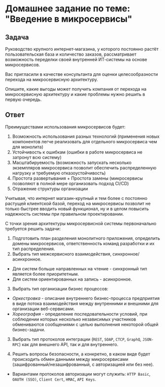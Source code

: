 # Домашнее задание по теме: "Введение в микросервисы"

## Задача

Руководство крупного интернет-магазина, у которого постоянно растёт пользовательская база и количество заказов, рассматривает возможность переделки своей внутренней ИТ-системы на основе микросервисов.

Вас пригласили в качестве консультанта для оценки целесообразности перехода на микросервисную архитектуру.

Опишите, какие выгоды может получить компания от перехода на микросервисную архитектуру и какие проблемы нужно решить в первую очередь.

## Ответ

Преимуществами использования микросервисов будет:

1) Возможность использования разных технологий (применения новых компонентов легче реализовать для отдельного микросервиса чем для монолита)
2) Устойчивость к ошибкам (ошибки в работе микросервиса не затронут всю систему)
3) Масштабируемость (возможность запускать несколько экземпляров микросервиса позволит обеспечить распределенную нагрузку и требуемую отказоустойчивость)
4) Простота развертывания + Простота замены (микросервисы позволяют в полной мере организовать подход CI/CD)
5) Отражение структуры организации

Учитывая, что интернет магазин-крупный и тем более с постоянно растущей клиентской базой, переход на микросервисы позволит не только быстрее вводить новый функционал, ну и в целом повысить надежность системы при правильном проектировании.

С точки зрения архитектуры микросервисной системы первоначально требуется решить задачи:
1) Подготовить план разделения монолитного приложения, определить домены микросервисов, ответственность команд разработки и их тип распределения.
2) Выбрать тип межсервисного взаимодействия, синхронное/асинхронное.
  * Для систем больше направленных на чтение - синхронный тип является более приоритетным.
  * Для систем ориентированных на запись - асинхронное.

3) Выбрать тип организации бизнес процессов:
  * *Оркестровка* - описание внутреннего бизнес-процесса предприятия в виде потока взаимодействия между внутренними и внешними для организации веб-сервисами.
  * *Хореография* - определение последовательности условий, при соблюдении которых несколько независимых участников обмениваются сообщениями с целью выполнения некоторой общей бизнес-задачи.

3) Выбрать тип протоколов интеграции (`REST`, `SOAP`, `CTCP`, `GraphQ`, `JSON-RPC`) как для внешнего API, так и для внутреннего.

4) Решить вопросы безопасности, а конкретно, в каком виде будет происходить обмен данными между микросервисами (зашифрованный/незашифрованный, с авторизацией или без нее).
  * Вариантами протоколов авторизации могут служить: `HTTP Basic`, `OAUTH (SSO)`, `Client Cert`, `HMAC`, `API Keys`.
